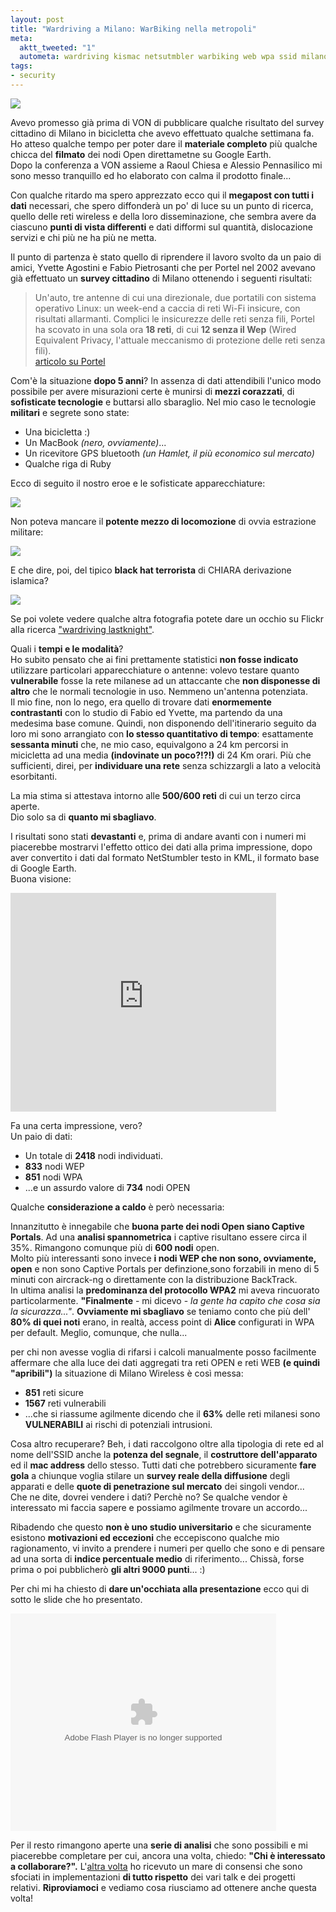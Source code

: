 ```yaml
--- 
layout: post
title: "Wardriving a Milano: WarBiking nella metropoli"
meta: 
  aktt_tweeted: "1"
  autometa: wardriving kismac netsutmbler warbiking web wpa ssid milano wireless wan lan accesspoint access point wardrive warbike macosx kismet cantenna wep
tags: 
- security
---
```

![](http://www.lastknight.com/download/20071003_01.jpg)
  
Avevo promesso già prima di VON di pubblicare qualche risultato del survey cittadino di Milano in bicicletta che avevo effettuato qualche settimana fa. Ho atteso qualche tempo per poter dare il **materiale completo** più qualche chicca del **filmato** dei nodi Open direttametne su Google Earth.  
Dopo la conferenza a VON assieme a Raoul Chiesa e Alessio Pennasilico mi sono messo tranquillo ed ho elaborato con calma il prodotto finale...  
  
Con qualche ritardo ma spero apprezzato ecco qui il **megapost con tutti i dati** necessari, che spero diffonderà un po' di luce su un punto di ricerca, quello delle reti wireless e della loro disseminazione, che sembra avere da ciascuno **punti di vista differenti** e dati difformi sul quantità, dislocazione servizi e chi più ne ha più ne metta.  
  
<!--more-->

Il punto di partenza è stato quello di riprendere il lavoro svolto da un paio di amici, Yvette Agostini e Fabio Pietrosanti che per Portel nel 2002 avevano già effettuato un **survey cittadino** di Milano ottenendo i seguenti risultati:  

>Un'auto, tre antenne di cui una direzionale, due portatili con sistema operativo Linux: un week-end a caccia di reti Wi-Fi insicure, con risultati allarmanti.
Complici le insicurezze delle reti senza fili, Portel ha scovato in una sola ora **18 reti**, di cui **12 senza il Wep** (Wired Equivalent Privacy, l'attuale meccanismo di protezione delle reti senza fili).  
> [articolo su Portel](http://www.portel.it/news/10-2002/a-caccia-delle-reti-wireless-insicure-a-milano.html)
  
Com'è la situazione **dopo 5 anni**? In assenza di dati attendibili l'unico modo possibile per avere misurazioni certe è munirsi di **mezzi corazzati**, di **sofisticate tecnologie** e buttarsi allo sbaraglio. Nel mio caso le tecnologie **militari** e segrete sono state:  
  
* Una bicicletta :)  
* Un MacBook *(nero, ovviamente)*...  
* Un ricevitore GPS bluetooth *(un Hamlet, il più economico sul mercato)* 
* Qualche riga di Ruby  
  
Ecco di seguito il nostro eroe e le sofisticate apparecchiature:   

![](http://www.lastknight.com/download/20071003_02.jpg)  
  
Non poteva mancare il **potente mezzo di locomozione** di ovvia estrazione militare:  
  
![](http://www.lastknight.com/download/20071003_03.jpg)  
  
E che dire, poi, del tipico **black hat terrorista** di CHIARA derivazione islamica?  
  
![](http://www.lastknight.com/download/20071003_04.jpg)  
  
Se poi volete vedere qualche altra fotografia potete dare un occhio su Flickr alla ricerca ["wardriving lastknight"](http://flickr.com/search/?q=lastknight%20wardriving&w=32162872%40N00&m=tags).  
  
Quali i **tempi e le modalità**?  
Ho subito pensato che ai fini prettamente statistici **non fosse indicato** utilizzare particolari apparecchiature o antenne: volevo testare quanto **vulnerabile** fosse la rete milanese ad un attaccante che **non disponesse di altro** che le normali tecnologie in uso. Nemmeno un'antenna potenziata.  
Il mio fine, non lo nego, era quello di trovare dati **enormemente contrastanti** con lo studio di Fabio ed Yvette, ma partendo da una medesima base comune. Quindi, non disponendo dell'itinerario seguito da loro mi sono arrangiato con **lo stesso quantitativo di tempo**: esattamente **sessanta minuti** che, ne mio caso, equivalgono a 24 km percorsi in micicletta ad una media **(indovinate un poco?!?!)** di 24 Km orari. Più che sufficienti, direi, per **individuare una rete** senza schizzargli a lato a velocità esorbitanti.  
  
La mia stima si attestava intorno alle **500/600 reti** di cui un terzo circa aperte.  
Dio solo sa di **quanto mi sbagliavo**.  
  
I risultati sono stati **devastanti** e, prima di andare avanti con i numeri mi piacerebbe mostrarvi l'effetto ottico dei dati alla prima impressione, dopo aver convertito i dati dal formato NetStumbler testo in KML, il formato base di Google Earth.  
Buona visione:  
  
<object width="425" height="350"><param name="movie" value="http://www.youtube.com/v/0MMxho6zI48"></param><param name="wmode" value="transparent"></param><embed src="http://www.youtube.com/v/0MMxho6zI48" type="application/x-shockwave-flash" wmode="transparent" width="425" height="350"></embed></object>  
  
Fa una certa impressione, vero?  
Un paio di dati:  
  
* Un totale di **2418** nodi individuati.  
* **833** nodi WEP  
* **851** nodi WPA
* ...e un assurdo valore di **734** nodi OPEN  
  
Qualche **considerazione a caldo** è però necessaria:  
  
Innanzitutto è innegabile che **buona parte dei nodi Open siano Captive Portals**. Ad una **analisi spannometrica** i captive risultano essere circa il 35%. Rimangono comunque più di **600 nodi** open.  
Molto più interessanti sono invece **i nodi WEP che non sono, ovviamente, open** e non sono Captive Portals per definzione,sono forzabili in meno di 5 minuti con aircrack-ng o direttamente con la distribuzione BackTrack.  
In ultima analisi la **predominanza del protocollo WPA2** mi aveva rincuorato particolarmente. **"Finalmente** - mi dicevo - *la gente ha capito che cosa sia la sicurazza..."*. **Ovviamente mi sbagliavo** se teniamo conto che più dell' **80% di quei noti** erano, in realtà, access point di **Alice** configurati in WPA per default. Meglio, comunque, che nulla...  
  
per chi non avesse voglia di rifarsi i calcoli manualmente posso facilmente affermare che alla luce dei dati aggregati tra reti OPEN e reti WEB **(e quindi "apribili")** la situazione di Milano Wireless è così messa:  
  
* **851** reti sicure
* **1567** reti vulnerabili
* ...che si riassume agilmente dicendo che il **63%** delle reti milanesi sono **VULNERABILI** ai rischi di potenziali intrusioni.
  
Cosa altro recuperare? Beh, i dati raccolgono oltre alla tipologia di rete ed al nome dell'SSID anche la **potenza del segnale**, il **costruttore dell'apparato** ed il **mac address** dello stesso. Tutti dati che potrebbero sicuramente **fare gola** a chiunque voglia stilare un **survey reale della diffusione** degli apparati e delle **quote di penetrazione sul mercato** dei singoli vendor...  
Che ne dite, dovrei vendere i dati? Perchè no? Se qualche vendor è interessato mi faccia sapere e possiamo agilmente trovare un accordo...  
  
Ribadendo che questo **non è uno studio universitario** e che sicuramente esistono **motivazioni ed eccezioni** che eccepiscono qualche mio ragionamento, vi invito a prendere i numeri per quello che sono e di pensare ad una sorta di **indice percentuale medio** di riferimento... Chissà, forse prima o poi pubblicherò **gli altri 9000 punti**... :)  
  
Per chi mi ha chiesto di **dare un'occhiata alla presentazione** ecco qui di sotto le slide che ho presentato.  
  
<object type="application/x-shockwave-flash" data="http://s3.amazonaws.com/slideshare/ssplayer.swf?id=124410&doc=wardriving-milano3191" width="425" height="348"><param name="movie" value="http://s3.amazonaws.com/slideshare/ssplayer.swf?id=124410&doc=wardriving-milano3191" /></object>
    
Per il resto rimangono aperte una **serie di analisi** che sono possibili e mi piacerebbe completare per cui, ancora una volta, chiedo: **"Chi è interessato a collaborare?".** L'[altra volta](http://www.lastknight.com/2007/07/10/collaboriamo-lastknight-dot-lab/) ho ricevuto un mare di consensi che sono sfociati in implementazioni **di tutto rispetto** dei vari talk e dei progetti relativi. **Riproviamoci** e vediamo cosa riusciamo ad ottenere anche questa volta!   
   
